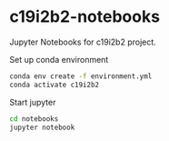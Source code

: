 # c19i2b2-notebooks
Jupyter Notebooks for c19i2b2 project.

Set up conda environment

```sh
conda env create -f environment.yml
conda activate c19i2b2
```

Start jupyter

```sh
cd notebooks
jupyter notebook
```